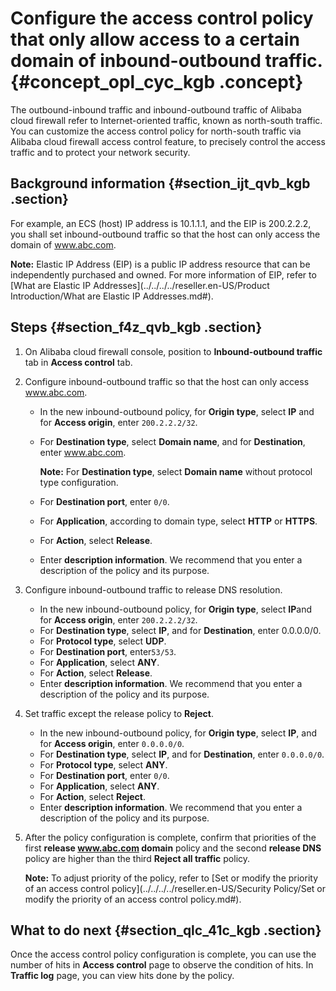 # Configure the access control policy that only allow access to a certain domain of inbound-outbound traffic. {#concept_opl_cyc_kgb .concept}

The outbound-inbound traffic and inbound-outbound traffic of Alibaba cloud firewall refer to Internet-oriented traffic, known as north-south traffic. You can customize the access control policy for north-south traffic via Alibaba cloud firewall access control feature, to precisely control the access traffic and to protect your network security.

## Background information {#section_ijt_qvb_kgb .section}

For example, an ECS \(host\) IP address is 10.1.1.1, and the EIP is 200.2.2.2, you shall set inbound-outbound traffic so that the host can only access the domain of www.abc.com.

**Note:** Elastic IP Address \(EIP\) is a public IP address resource that can be independently purchased and owned. For more information of EIP, refer to [What are Elastic IP Addresses](../../../../reseller.en-US/Product Introduction/What are Elastic IP Addresses.md#).

## Steps {#section_f4z_qvb_kgb .section}

1.  On Alibaba cloud firewall console, position to **Inbound-outbound traffic** tab in **Access control** tab.
2.  Configure inbound-outbound traffic so that the host can only access www.abc.com.
    -   In the new inbound-outbound policy, for **Origin type**, select **IP** and for **Access origin**, enter `200.2.2.2/32`.
    -   For **Destination type**, select **Domain name**, and for **Destination**, enter www.abc.com.

        **Note:** For **Destination type**, select **Domain name** without protocol type configuration.

    -   For **Destination port**, enter `0/0`.
    -   For **Application**, according to domain type, select **HTTP** or **HTTPS**.
    -   For **Action**, select **Release**.
    -   Enter **description information**. We recommend that you enter a description of the policy and its purpose.
3.  Configure inbound-outbound traffic to release DNS resolution.
    -   In the new inbound-outbound policy, for **Origin type**, select **IP**and for **Access origin**, enter `200.2.2.2/32`.
    -   For **Destination type**, select **IP**, and for **Destination**, enter 0.0.0.0/0.
    -   For **Protocol type**, select **UDP**.
    -   For **Destination port**, enter`53/53`.
    -   For **Application**, select **ANY**.
    -   For **Action**, select **Release**.
    -   Enter **description information**. We recommend that you enter a description of the policy and its purpose.
4.  Set traffic except the release policy to **Reject**.
    -   In the new inbound-outbound policy, for **Origin type**, select **IP**, and for **Access origin**, enter `0.0.0.0/0`.
    -   For **Destination type**, select **IP**, and for **Destination**, enter `0.0.0.0/0`.
    -   For **Protocol type**, select **ANY**.
    -   For **Destination port**, enter `0/0`.
    -   For **Application**, select **ANY**.
    -   For **Action**, select **Reject**.
    -   Enter **description information**. We recommend that you enter a description of the policy and its purpose.
5.  After the policy configuration is complete, confirm that priorities of the first **release www.abc.com domain** policy and the second **release DNS** policy are higher than the third **Reject all traffic** policy.

    **Note:** To adjust priority of the policy, refer to [Set or modify the priority of an access control policy](../../../../reseller.en-US/Security Policy/Set or modify the priority of an access control policy.md#).


## What to do next {#section_qlc_41c_kgb .section}

Once the access control policy configuration is complete, you can use the number of hits in **Access control** page to observe the condition of hits. In **Traffic log** page, you can view hits done by the policy.

